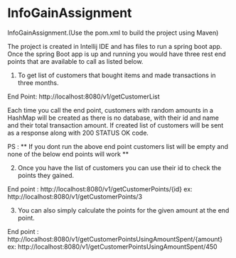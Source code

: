 # InfoGainAssignment
InfoGainAssignment.(Use the pom.xml to build the project using Maven)

The project is created in Intellij IDE and has files to run a spring boot app. Once the spring Boot app is up and running you would have three rest end points that are available to call as listed below.

1) To get list of customers that bought items and made transactions in three months.

End Point: http://localhost:8080/v1/getCustomerList

Each time you call the end point, customers with random amounts in a HashMap will be created as there is no database, with their id and name and their total transaction amount. If created list of customers will be sent as a response along with 200 STATUS OK code. 

PS : ** If you dont run the above end point customers list will be empty and none of the below end points will work ** 

2) Once you have the list of customers you can use their id to check the points they gained.

End point : http://localhost:8080/v1/getCustomerPoints/{id}
ex: http://localhost:8080/v1/getCustomerPoints/3

3) You can also simply calculate the points for the given amount at the end point.

End point : http://localhost:8080/v1/getCustomerPointsUsingAmountSpent/{amount}
ex: http://localhost:8080/v1/getCustomerPointsUsingAmountSpent/450


